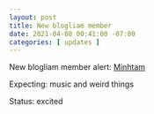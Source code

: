 ```yaml
---
layout: post
title: New blogliam member
date: 2021-04-08 00:41:00 -07:00
categories: [ updates ]
---
```


New blogliam member alert: [Minhtam](https://mi.blogliam.com/)

Expecting: music and weird things

Status: excited